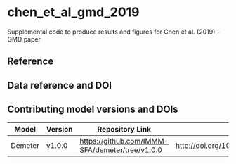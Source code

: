 # chen_et_al_gmd_2019
Supplemental code to produce results and figures for Chen et al. (2019) - GMD paper

## Reference

## Data reference and DOI

## Contributing model versions and DOIs
| Model | Version | Repository Link | DOI |
|-------|---------|-----------------|-----|
| Demeter | v1.0.0 | https://github.com/IMMM-SFA/demeter/tree/v1.0.0 | http://doi.org/10.5281/zenodo.1214342 |
